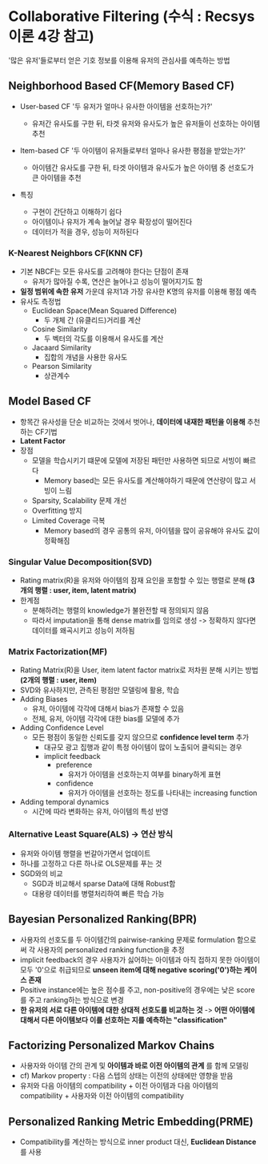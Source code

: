 # Collaborative Filtering (수식 : Recsys 이론 4강 참고)
'많은 유저'들로부터 얻은 기호 정보를 이용해 유저의 관심사를 예측하는 방법

## Neighborhood Based CF(Memory Based CF)

- User-based CF
  '두 유저가 얼마나 유사한 아이템을 선호하는가?'
  - 유저간 유사도를 구한 뒤, 타겟 유저와 유사도가 높은 유저들이 선호하는 아이템 추천

- Item-based CF
  '두 아이템이 유저들로부터 얼마나 유사한 평점을 받았는가?'
  - 아이템간 유사도를 구한 뒤, 타겟 아이템과 유사도가 높은 아이템 중 선호도가 큰 아이템을 추천

- 특징
  - 구현이 간단하고 이해하기 쉽다
  - 아이템이나 유저가 계속 늘어날 경우 확장성이 떨어진다
  - 데이터가 적을 경우, 성능이 저하된다

### K-Nearest Neighbors CF(KNN CF)
- 기본 NBCF는 모든 유사도를 고려해야 한다는 단점이 존재
  - 유저가 많아질 수록, 연산은 늘어나고 성능이 떨어지기도 함
- __일정 범위에 속한 유저__ 가운데 유저1과 가장 유사한 K명의 유저를 이용해 평점 예측
- 유사도 측정법
  - Euclidean Space(Mean Squared Difference)
    - 두 개체 간 (유클리드)거리를 계산
  - Cosine Similarity
    - 두 벡터의 각도를 이용해서 유사도를 계산
  - Jacaard Similarity
    - 집합의 개념을 사용한 유사도
  - Pearson Similarity
    - 상관계수

## Model Based CF
- 항목간 유사성을 단순 비교하는 것에서 벗어나, __데이터에 내재한 패턴을 이용해__ 추천하는 CF기법
- __Latent Factor__
- 장점
  - 모델을 학습시키기 떄문에 모델에 저장된 패턴만 사용하면 되므로 서빙이 빠르다
    - Memory based는 모든 유사도를 계산해야하기 때문에 연산량이 많고 서빙이 느림
  - Sparsity, Scalability 문제 개선
  - Overfitting 방지
  - Limited Coverage 극복
    - Memory based의 경우 공통의 유저, 아이템을 많이 공유해야 유사도 값이 정확해짐

### Singular Value Decomposition(SVD)
- Rating matrix(R)을 유저와 아이템의 잠재 요인을 포함할 수 있는 행렬로 분해 __(3개의 행렬 : user, item, latent matrix)__
- 한계점
  - 분해하려는 행렬의 knowledge가 불완전할 때 정의되지 않음
  - 따라서 imputation을 통해 dense matrix를 임의로 생성 -> 정확하지 않다면 데이터를 왜곡시키고 성능이 저하됨

### Matrix Factorization(MF)
- Rating Matrix(R)을 User, item latent factor matrix로 저차원 분해 시키는 방법 __(2개의 행렬 : user, item)__
- SVD와 유사하지만, 관측된 평점만 모델링에 활용, 학습
- Adding Biases
  - 유저, 아이템에 각각에 대해서 bias가 존재할 수 있음
  - 전체, 유저, 아이템 각각에 대한 bias를 모델에 추가
- Adding Confidence Level
  - 모든 평점이 동일한 신뢰도를 갖지 않으므로 __confidence level term__ 추가
    - 대규모 광고 집행과 같이 특정 아이템이 많이 노출되어 클릭되는 경우
    - implicit feedback
      - preference
        - 유저가 아이템을 선호하는지 여부를 binary하게 표현
      - confidence
        - 유저가 아이템을 선호하는 정도를 나타내는 increasing function
- Adding temporal dynamics
  - 시간에 따라 변화하는 유저, 아이템의 특성 반영

### Alternative Least Square(ALS) -> 연산 방식
- 유저와 아이템 행렬을 번갈아가면서 업데이트
- 하나를 고정하고 다른 하나로 OLS문제를 푸는 것
- SGD와의 비교 
  - SGD과 비교해서 sparse Data에 대해 Robust함
  - 대용량 데이터를 병렬처리하여 빠른 학습 가능

## Bayesian Personalized Ranking(BPR)
- 사용자의 선호도를 두 아이템간의 pairwise-ranking 문제로 formulation 함으로써 각 사용자의 personalized ranking function을 추정
- implicit feedback의 경우 사용자가 싫어하는 아이템과 아직 접하지 못한 아이템이 모두 '0'으로 취급되므로 __unseen item에 대해 negative scoring('0')하는 케이스 존재__
- Positive instance에는 높은 점수를 주고, non-positive의 경우에는 낮은 score를 주고 ranking하는 방식으로 변경
- __한 유저의 서로 다른 아이템에 대한 상대적 선호도를 비교하는 것__ -> __어떤 아이템에 대해서 다른 아이템보다 이를 선호하는 지를 예측하는 "classification"__


## Factorizing Personalized Markov Chains
- 사용자와 아이템 간의 관계 및 __아이템과 바로 이전 아이템의 관계__ 를 함께 모델링
- cf) Markov property : 다음 스텝의 상태는 이전의 상태에만 영향을 받음
- 유저와 다음 아이템의 compatibility + 이전 아이템과 다음 아이템의 compatibility + 사용자와 이전 아이템의 compatibility

## Personalized Ranking Metric Embedding(PRME)
- Compatibility를 계산하는 방식으로 inner product 대신, __Euclidean Distance__ 를 사용
